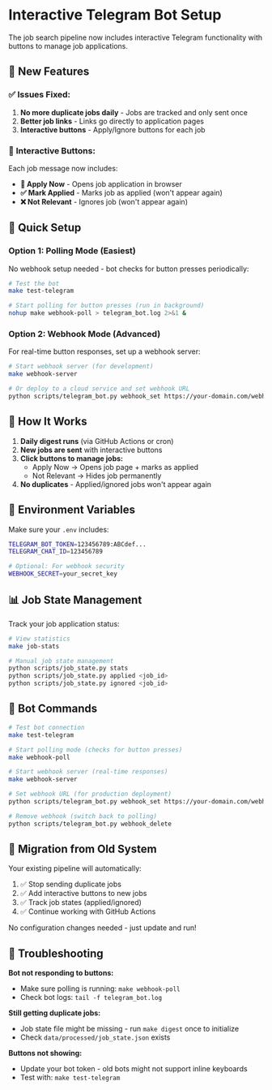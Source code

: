 # Interactive Telegram Bot Setup

The job search pipeline now includes interactive Telegram functionality with buttons to manage job applications.

## 🎯 New Features

### ✅ **Issues Fixed:**
1. **No more duplicate jobs daily** - Jobs are tracked and only sent once
2. **Better job links** - Links go directly to application pages  
3. **Interactive buttons** - Apply/Ignore buttons for each job

### 🔘 **Interactive Buttons:**
Each job message now includes:
- **🔗 Apply Now** - Opens job application in browser
- **✅ Mark Applied** - Marks job as applied (won't appear again)
- **❌ Not Relevant** - Ignores job (won't appear again)

## 🚀 Quick Setup

### Option 1: Polling Mode (Easiest)
No webhook setup needed - bot checks for button presses periodically:

```bash
# Test the bot
make test-telegram

# Start polling for button presses (run in background)
nohup make webhook-poll > telegram_bot.log 2>&1 &
```

### Option 2: Webhook Mode (Advanced)
For real-time button responses, set up a webhook server:

```bash
# Start webhook server (for development)
make webhook-server

# Or deploy to a cloud service and set webhook URL
python scripts/telegram_bot.py webhook_set https://your-domain.com/webhook
```

## 📱 How It Works

1. **Daily digest runs** (via GitHub Actions or cron)
2. **New jobs are sent** with interactive buttons
3. **Click buttons to manage jobs:**
   - Apply Now → Opens job page + marks as applied
   - Not Relevant → Hides job permanently
4. **No duplicates** - Applied/ignored jobs won't appear again

## 🔧 Environment Variables

Make sure your `.env` includes:
```bash
TELEGRAM_BOT_TOKEN=123456789:ABCdef...
TELEGRAM_CHAT_ID=123456789

# Optional: For webhook security
WEBHOOK_SECRET=your_secret_key
```

## 📊 Job State Management

Track your job application status:

```bash
# View statistics
make job-stats

# Manual job state management
python scripts/job_state.py stats
python scripts/job_state.py applied <job_id>
python scripts/job_state.py ignored <job_id>
```

## 🤖 Bot Commands

```bash
# Test bot connection
make test-telegram

# Start polling mode (checks for button presses)
make webhook-poll

# Start webhook server (real-time responses)
make webhook-server

# Set webhook URL (for production deployment)
python scripts/telegram_bot.py webhook_set https://your-domain.com/webhook

# Remove webhook (switch back to polling)
python scripts/telegram_bot.py webhook_delete
```

## 🔄 Migration from Old System

Your existing pipeline will automatically:
1. ✅ Stop sending duplicate jobs
2. ✅ Add interactive buttons to new jobs  
3. ✅ Track job states (applied/ignored)
4. ✅ Continue working with GitHub Actions

No configuration changes needed - just update and run!

## 🐛 Troubleshooting

**Bot not responding to buttons:**
- Make sure polling is running: `make webhook-poll`
- Check bot logs: `tail -f telegram_bot.log`

**Still getting duplicate jobs:**
- Job state file might be missing - run `make digest` once to initialize
- Check `data/processed/job_state.json` exists

**Buttons not showing:**
- Update your bot token - old bots might not support inline keyboards
- Test with: `make test-telegram`

